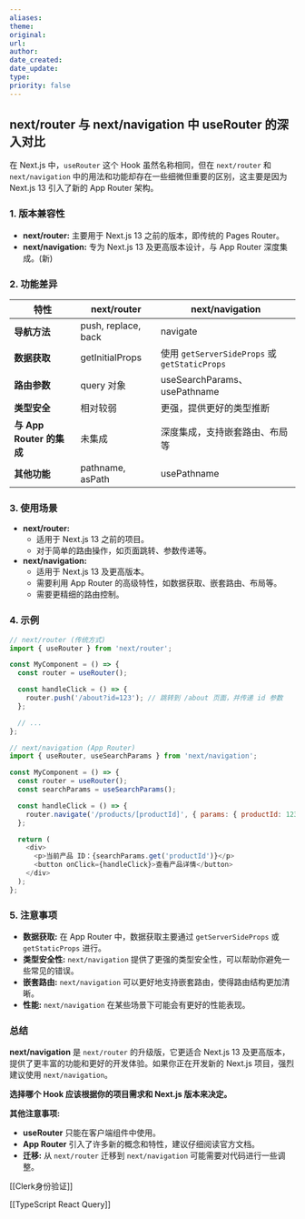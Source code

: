 ```yaml
---
aliases: 
theme: 
original: 
url: 
author: 
date_created: 
date_update: 
type: 
priority: false
---
```


## next/router 与 next/navigation 中 useRouter 的深入对比

在 Next.js 中，`useRouter` 这个 Hook 虽然名称相同，但在 `next/router` 和 `next/navigation` 中的用法和功能却存在一些细微但重要的区别，这主要是因为 Next.js 13 引入了新的 App Router 架构。

### 1. 版本兼容性

- **next/router:** 主要用于 Next.js 13 之前的版本，即传统的 Pages Router。
- **next/navigation:** 专为 Next.js 13 及更高版本设计，与 App Router 深度集成。(新)

### 2. 功能差异

| 特性                   | next/router         | next/navigation                            |
| -------------------- | ------------------- | ------------------------------------------ |
| **导航方法**             | push, replace, back | navigate                                   |
| **数据获取**             | getInitialProps     | 使用 `getServerSideProps` 或 `getStaticProps` |
| **路由参数**             | query 对象            | useSearchParams、usePathname                |
| **类型安全**             | 相对较弱                | 更强，提供更好的类型推断                               |
| **与 App Router 的集成** | 未集成                 | 深度集成，支持嵌套路由、布局等                            |
| **其他功能**             | pathname, asPath    | usePathname                                |

### 3. 使用场景

- **next/router:**
  - 适用于 Next.js 13 之前的项目。
  - 对于简单的路由操作，如页面跳转、参数传递等。
- **next/navigation:**
  - 适用于 Next.js 13 及更高版本。
  - 需要利用 App Router 的高级特性，如数据获取、嵌套路由、布局等。
  - 需要更精细的路由控制。

### 4. 示例

```js
// next/router (传统方式)
import { useRouter } from 'next/router';

const MyComponent = () => {
  const router = useRouter();

  const handleClick = () => {
    router.push('/about?id=123'); // 跳转到 /about 页面，并传递 id 参数
  };

  // ...
};

// next/navigation (App Router)
import { useRouter, useSearchParams } from 'next/navigation';

const MyComponent = () => {
  const router = useRouter();
  const searchParams = useSearchParams();

  const handleClick = () => {
    router.navigate('/products/[productId]', { params: { productId: 123 } }); // 嵌套路由，动态路由
  };

  return (
    <div>
      <p>当前产品 ID：{searchParams.get('productId')}</p>
      <button onClick={handleClick}>查看产品详情</button>
    </div>
  );
};
```

### 5. 注意事项

- **数据获取:** 在 App Router 中，数据获取主要通过 `getServerSideProps` 或 `getStaticProps` 进行。
- **类型安全性:** `next/navigation` 提供了更强的类型安全性，可以帮助你避免一些常见的错误。
- **嵌套路由:** `next/navigation` 可以更好地支持嵌套路由，使得路由结构更加清晰。
- **性能:** `next/navigation` 在某些场景下可能会有更好的性能表现。

### 总结

**next/navigation** 是 `next/router` 的升级版，它更适合 Next.js 13 及更高版本，提供了更丰富的功能和更好的开发体验。如果你正在开发新的 Next.js 项目，强烈建议使用 `next/navigation`。

**选择哪个 Hook 应该根据你的项目需求和 Next.js 版本来决定。**

**其他注意事项:**

- **useRouter** 只能在客户端组件中使用。
- **App Router** 引入了许多新的概念和特性，建议仔细阅读官方文档。
- **迁移:** 从 `next/router` 迁移到 `next/navigation` 可能需要对代码进行一些调整。



[[Clerk身份验证]]

[[TypeScript React Query]]
